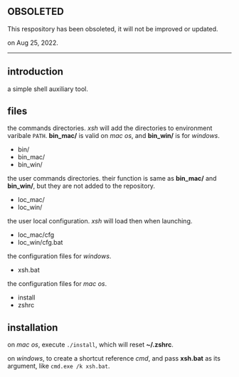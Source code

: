 ## OBSOLETED

This respository has been obsoleted, it will not be improved or updated.

on Aug 25, 2022.

---

## introduction

a simple shell auxiliary tool.

## files

the commands directories.
*xsh* will add the directories to environment varibale `PATH`.
**bin_mac/** is valid on *mac os*, and **bin_win/** is for *windows*.

- bin/
- bin_mac/
- bin_win/

the user commands directories.
their function is same as **bin_mac/** and **bin_win/**,
but they are not added to the repository.

- loc_mac/
- loc_win/

the user local configuration. *xsh* will load then when launching.

- loc_mac/cfg
- loc_win/cfg.bat

the configuration files for *windows*.

- xsh.bat

the configuration files for *mac os*.

- install
- zshrc

## installation

on *mac os*, execute `./install`, which will reset **~/.zshrc**.

on *windows*, to create a shortcut reference *cmd*,
and pass **xsh.bat** as its argument, like `cmd.exe /k xsh.bat`.

